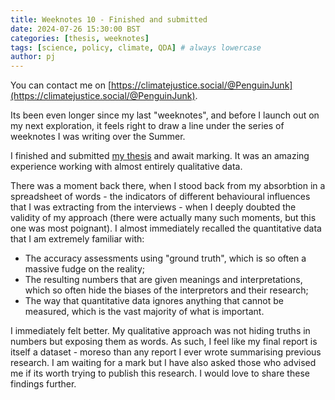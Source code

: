 ```yaml
---
title: Weeknotes 10 - Finished and submitted
date: 2024-07-26 15:30:00 BST
categories: [thesis, weeknotes]
tags: [science, policy, climate, QDA] # always lowercase
author: pj
---
```

You can contact me on [https://climatejustice.social/@PenguinJunk](https://climatejustice.social/@PenguinJunk).

Its been even longer since my last "weeknotes", and before I launch out on my next exploration, it feels right to draw a line under the series of weeknotes I was writing over the Summer. 

I finished and submitted [my thesis](https://drive.google.com/file/d/1TE8sUzM9K0M_at8ZMi3G7KUVaCiaxHxZ/view?usp=sharing) and await marking. It was an amazing experience working with almost entirely qualitative data.

There was a moment back there, when I stood back from my absorbtion in a spreadsheet of words - the indicators of different behavioural influences that I was extracting from the interviews - when I deeply doubted the validity of my approach (there were actually many such moments, but this one was most poignant). I almost immediately recalled the quantitative data that I am extremely familiar with: 
* The accuracy assessments using "ground truth", which is so often a massive fudge on the reality; 
* The resulting numbers that are given meanings and interpretations, which so often hide the biases of the interpretors and their research; 
* The way that quantitative data ignores anything that cannot be measured, which is the vast majority of what is important.

I immediately felt better. My qualitative approach was not hiding truths in numbers but exposing them as words. As such, I feel like my final report is itself a dataset - moreso than any report I ever wrote summarising previous research. I am waiting for a mark but I have also asked those who advised me if its worth trying to publish this research. I would love to share these findings further. 